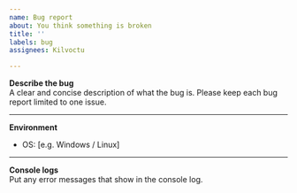 ```yaml
---
name: Bug report
about: You think something is broken
title: ''
labels: bug
assignees: Kilvoctu

---
```


**Describe the bug**  
A clear and concise description of what the bug is. Please keep each bug report limited to one issue.

---

**Environment**
 - OS: [e.g. Windows / Linux]

---

**Console logs**  
Put any error messages that show in the console log.